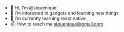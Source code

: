 - 👋 Hi, I’m @siquenique
- 👀 I’m interested in gadgets and learning new things
- 🌱 I’m currently learning react native
- 📫 How to reach me siquenique@gmail.com

<!---
siquenique/siquenique is a ✨ special ✨ repository because its `README.md` (this file) appears on your GitHub profile.
You can click the Preview link to take a look at your changes.
--->
